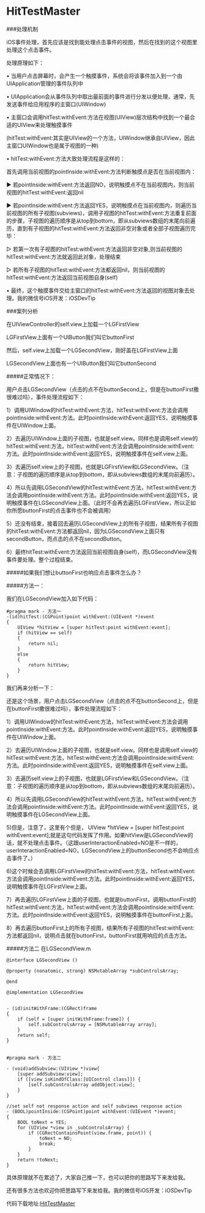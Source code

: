 # HitTestMaster


###处理机制

iOS事件处理，首先应该是找到能处理点击事件的视图，然后在找到的这个视图里处理这个点击事件。

处理原理如下：

• 当用户点击屏幕时，会产生一个触摸事件，系统会将该事件加入到一个由UIApplication管理的事件队列中

• UIApplication会从事件队列中取出最前面的事件进行分发以便处理，通常，先发送事件给应用程序的主窗口(UIWindow)

• 主窗口会调用hitTest:withEvent:方法在视图(UIView)层次结构中找到一个最合适的UIView来处理触摸事件

(hitTest:withEvent:其实是UIView的一个方法，UIWindow继承自UIView，因此主窗口UIWindow也是属于视图的一种)

• hitTest:withEvent:方法大致处理流程是这样的：

首先调用当前视图的pointInside:withEvent:方法判断触摸点是否在当前视图内：

▶ 若pointInside:withEvent:方法返回NO，说明触摸点不在当前视图内，则当前视图的hitTest:withEvent:返回nil

▶ 若pointInside:withEvent:方法返回YES，说明触摸点在当前视图内，则遍历当前视图的所有子视图(subviews)，调用子视图的hitTest:withEvent:方法重复前面的步骤，子视图的遍历顺序是从top到bottom，即从subviews数组的末尾向前遍历，直到有子视图的hitTest:withEvent:方法返回非空对象或者全部子视图遍历完毕：

▷ 若第一次有子视图的hitTest:withEvent:方法返回非空对象,则当前视图的hitTest:withEvent:方法就返回此对象，处理结束

▷ 若所有子视图的hitTest:withEvent:方法都返回nil，则当前视图的hitTest:withEvent:方法返回当前视图自身(self)

• 最终，这个触摸事件交给主窗口的hitTest:withEvent:方法返回的视图对象去处理。我的微信号iOS开发：iOSDevTip

###案列分析

在UIViewController的self.view上加载一个LGFirstView

LGFirstView上面有一个UIButton我们叫它buttonFirst

然后，self.view上加载一个LGSecondView，刚好盖在LGFirstView上面

LGSecondView上面也有一个UIButton我们叫它buttonSecond

#####正常情况下：

用户点击LGSecondView（点击的点不在buttonSecond上，但是在buttonFirst撒很难过吗），事件处理流程如下：

1）调用UIWindow的hitTest:withEvent:方法，hitTest:withEvent:方法会调用pointInside:withEvent:方法。此时pointInside:withEvent:返回YES，说明触摸事件在UIWindow上面。

2）去遍历UIWindow上面的子视图，也就是self.view。同样也是调用self.view的hitTest:withEvent:方法，hitTest:withEvent:方法会调用pointInside:withEvent:方法。此时pointInside:withEvent:返回YES，说明触摸事件在self.view上面。

3）去遍历self.view上的子视图，也就是LGFirstView和LGSecondView。（注意：子视图的遍历顺序是从top到bottom，即从subviews数组的末尾向前遍历）。

4）所以先调用LGSecondView的hitTest:withEvent:方法，hitTest:withEvent:方法会调用pointInside:withEvent:方法。此时pointInside:withEvent:返回YES，说明触摸事件在LGSecondView上面。（此时不会再去遍历LGFirstView，所以正如你所愿buttonFirst的点击事件也不会被调用）

5）还没有结束，接着回去遍历LGSecondView上的所有子视图，结果所有子视图的hitTest:withEvent:方法都返回nil，因为LGSecondView上面只有secondButton，而点击的点不在secondButton。

6）最终hitTest:withEvent:方法返回当前视图自身(self)，而LGSecondView没有事件要处理。整个过程结束。

#####如果我们想让buttonFirst也响应点击事件怎么办？

#####方法一：

我们在LGSecondView加入如下代码：

	#pragma mark - 方法一
	-(id)hitTest:(CGPoint)point withEvent:(UIEvent *)event
	{
	    UIView *hitView = [super hitTest:point withEvent:event];
	    if (hitView == self)
	    {
	        return nil;
	    }
	    else
	    {
	        return hitView;
	    }
	}

我们再来分析一下：

还是这个场景，用户点击LGSecondView（点击的点不在buttonSecond上，但是在buttonFirst撒很难过吗），事件处理流程如下：

1）调用UIWindow的hitTest:withEvent:方法，hitTest:withEvent:方法会调用pointInside:withEvent:方法。此时pointInside:withEvent:返回YES，说明触摸事件在UIWindow上面。

2）去遍历UIWindow上面的子视图，也就是self.view。同样也是调用self.view的hitTest:withEvent:方法，hitTest:withEvent:方法会调用pointInside:withEvent:方法。此时pointInside:withEvent:返回YES，说明触摸事件在self.view上面。

3）去遍历self.view上的子视图，也就是LGFirstView和LGSecondView。（注意：子视图的遍历顺序是从top到bottom，即从subviews数组的末尾向前遍历）。

4）所以先调用LGSecondView的hitTest:withEvent:方法，hitTest:withEvent:方法会调用pointInside:withEvent:方法。此时pointInside:withEvent:返回YES，说明触摸事件在LGSecondView上面。

5)但是，注意了，这里有个但是， UIView *hitView = [super hitTest:point withEvent:event];就是这句代码发挥了作用。如果hitView是LGSecondView的话，就不处理点击事件。（这跟userInteractionEnabled=NO是不一样的，userInteractionEnabled=NO，LGSecondView上的buttonSecond也不会响应点击事件了。）

6)这个时候会去调用LGFirstView的hitTest:withEvent:方法，hitTest:withEvent:方法会调用pointInside:withEvent:方法。此时pointInside:withEvent:返回YES，说明触摸事件在LGFirstView上面。

7）再去遍历LGFirstView上面的子视图，也就是buttonFirst，调用buttonFirst的hitTest:withEvent:方法，hitTest:withEvent:方法会调用pointInside:withEvent:方法。此时pointInside:withEvent:返回YES，说明触摸事件在buttonFirst上面。

8）再去遍历buttonFirst上的所有子视图，结果所有子视图的hitTest:withEvent:方法都返回nil，说明点击就在buttonFirst，buttonFirst就用响应的点击方法。

#####方法二
在LGSecondView.m

	@interface LGSecondView ()
	
	@property (nonatomic, strong) NSMutableArray *subControlsArray;
	
	@end
	
	@implementation LGSecondView

	        
	- (id)initWithFrame:(CGRect)frame
	{
	    if (self = [super initWithFrame:frame]) {
	        self.subControlsArray = [NSMutableArray array];
	    }
	    return self;
	}


	#pragma mark - 方法二
	
	- (void)addSubview:(UIView *)view{
	    [super addSubview:view];
	    if ([view isKindOfClass:[UIControl class]]) {
	        [self.subControlsArray addObject:view];
	    }
	}
	
	//set self not response action and self subviews response action
	- (BOOL)pointInside:(CGPoint)point withEvent:(UIEvent *)event;
	{
	    BOOL toNext = YES;
	    for (UIView *view in _subControlsArray) {
	        if (CGRectContainsPoint(view.frame, point)) {
	            toNext = NO;
	            break;
	        }
	    }
	    return !toNext;
	}
	


具体原理就不在累述了，大家自己推一下，也可以把你的思路写下来发给我。

还有很多方法也欢迎你把思路写下来发给我。我的微信号iOS开发：iOSDevTip

代码下载地址:[HitTestMaster](https://github.com/worldligang/HitTestMaster.git)
